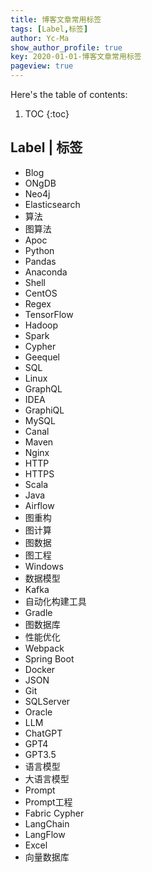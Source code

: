 ```yaml
---
title: 博客文章常用标签
tags: [Label,标签]
author: Yc-Ma
show_author_profile: true
key: 2020-01-01-博客文章常用标签
pageview: true
---
```


Here's the table of contents:
1. TOC
{:toc}

## Label | 标签
- Blog
- ONgDB
- Neo4j
- Elasticsearch
- 算法
- 图算法
- Apoc
- Python
- Pandas
- Anaconda
- Shell
- CentOS
- Regex
- TensorFlow
- Hadoop
- Spark
- Cypher
- Geequel
- SQL
- Linux
- GraphQL
- IDEA
- GraphiQL
- MySQL
- Canal
- Maven
- Nginx
- HTTP
- HTTPS
- Scala
- Java
- Airflow
- 图重构
- 图计算
- 图数据
- 图工程
- Windows
- 数据模型
- Kafka
- 自动化构建工具
- Gradle
- 图数据库
- 性能优化
- Webpack
- Spring Boot
- Docker
- JSON
- Git
- SQLServer
- Oracle
- LLM
- ChatGPT
- GPT4
- GPT3.5
- 语言模型
- 大语言模型
- Prompt
- Prompt工程
- Fabric Cypher
- LangChain
- LangFlow
- Excel
- 向量数据库
